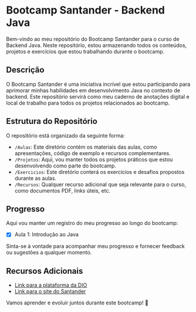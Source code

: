 # Bootcamp Santander - Backend Java

Bem-vindo ao meu repositório do Bootcamp Santander para o curso de Backend Java. Neste repositório, estou armazenando todos os conteúdos, projetos e exercícios que estou trabalhando durante o bootcamp. 

## Descrição

O Bootcamp Santander é uma iniciativa incrível que estou participando para aprimorar minhas habilidades em desenvolvimento Java no contexto de backend. Este repositório servirá como meu caderno de anotações digital e local de trabalho para todos os projetos relacionados ao bootcamp.

## Estrutura do Repositório

O repositório está organizado da seguinte forma:

- `/Aulas`: Este diretório contém os materiais das aulas, como apresentações, código de exemplo e recursos complementares.
- `/Projetos`: Aqui, vou manter todos os projetos práticos que estou desenvolvendo como parte do bootcamp.
- `/Exercicios`: Este diretório conterá os exercícios e desafios propostos durante as aulas.
- `/Recursos`: Qualquer recurso adicional que seja relevante para o curso, como documentos PDF, links úteis, etc.

## Progresso

Aqui vou manter um registro do meu progresso ao longo do bootcamp:

- [x] Aula 1: Introdução ao Java

Sinta-se à vontade para acompanhar meu progresso e fornecer feedback ou sugestões a qualquer momento.

## Recursos Adicionais

- [Link para a plataforma da DIO](https://www.digitalinnovation.one/)
- [Link para o site do Santander](https://www.santander.com.br/)

Vamos aprender e evoluir juntos durante este bootcamp! 🚀
